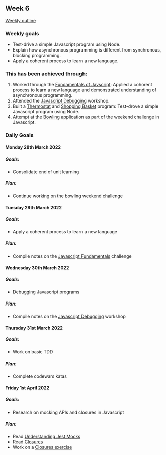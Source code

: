 ## Week 6

[Weekly outline](https://github.com/makersacademy/course/blob/master/week_outlines.md/)

### Weekly goals

* Test-drive a simple Javascript program using Node.
* Explain how asynchronous programming is different from synchronous, blocking
  programming.
* Apply a coherent process to learn a new language.

### This has been achieved through:
1. Worked through the [Fundamentals of Javscript](https://github.com/heykathl/javascript-fundamentals): Applied a cohorent process to learn a new language and demonstrated understanding of asynchronous programming.
2. Attended the [Javascript Debugging](https://github.com/makersacademy/javascript-fundamentals/tree/main/workshops/debugging) workshop.
3. Built a [Thermostat](https://github.com/heykathl/thermostat) and [Shopping Basket](https://github.com/heykathl/shopping-basket.git) program: Test-drove a simple Javascript program using Node.
3. Attempt at the [Bowling](https://github.com/heykathl/bowling-challenge) application as part of the weekend challenge in Javascript.

### Daily Goals
#### Monday 28th March 2022  
##### Goals:
* Consolidate end of unit learning
##### Plan:
* Continue working on the bowling weekend challenge

#### Tuesday 29th March 2022 
##### Goals:
* Apply a coherent process to learn a new language
##### Plan:
* Compile notes on the [Javascript Fundamentals](https://github.com/heykathl/Portfolio/blob/main/Evidence-and-Notes/Javascript_fundamentals.md) challenge

#### Wednesday 30th March 2022 
##### Goals:
* Debugging Javascript programs
##### Plan:
* Compile notes on the [Javascript Debugging](https://github.com/heykathl/Portfolio/blob/main/Evidence-and-Notes/Javascript_debugging.md) workshop

#### Thursday 31st March 2022 
##### Goals:
* Work on basic TDD
##### Plan:
* Complete codewars katas

#### Friday 1st April 2022 
##### Goals:
* Research on mocking APIs and closures in Javascript
##### Plan:
* Read [Understanding Jest Mocks](https://medium.com/@rickhanlonii/understanding-jest-mocks-f0046c68e53c)
* Read [Closures](https://developer.mozilla.org/en-US/docs/Web/JavaScript/Closures)
* Work on a [Closures exercise](https://hackmd.io/cIFsMAqISHqVHN_-p9hY0Q)




